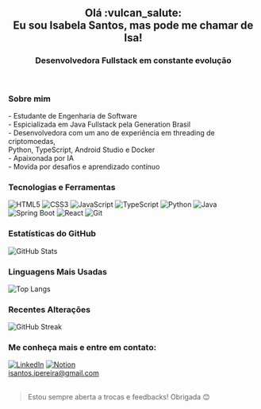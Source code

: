 <h2 align="center">Olá :vulcan_salute:</br> Eu sou Isabela Santos, mas pode me chamar de Isa!</h2>
<h3 align="center">Desenvolvedora Fullstack em constante evolução</h3></br>

<h3 align="left"> Sobre mim </h3>
- Estudante de Engenharia de Software</br>
- Espicializada em Java Fullstack pela Generation Brasil</br>
- Desenvolvedora com um ano de experiência em threading de criptomoedas,<br>
Python, TypeScript, Android Studio e Docker</br>
- Apaixonada por IA</br>
- Movida por desafios e aprendizado contínuo</br>

<h3 align="left"> Tecnologias e Ferramentas </h3>

![HTML5](https://img.shields.io/badge/HTML5-E34F26?style=for-the-badge&logo=html5&logoColor=white)
![CSS3](https://img.shields.io/badge/CSS3-1572B6?style=for-the-badge&logo=css3&logoColor=white)
![JavaScript](https://img.shields.io/badge/JavaScript-F7DF1E?style=for-the-badge&logo=javascript&logoColor=black)
![TypeScript](https://img.shields.io/badge/TypeScript-3178C6?style=for-the-badge&logo=typescript&logoColor=white)
![Python](https://img.shields.io/badge/Python-3776AB?style=for-the-badge&logo=python&logoColor=white)
![Java](https://img.shields.io/badge/Java-007396?style=for-the-badge&logo=java&logoColor=white)
![Spring Boot](https://img.shields.io/badge/Spring%20Boot-6DB33F?style=for-the-badge&logo=spring-boot&logoColor=white)
![React](https://img.shields.io/badge/React-61DAFB?style=for-the-badge&logo=react&logoColor=black)
![Git](https://img.shields.io/badge/Git-F05032?style=for-the-badge&logo=git&logoColor=white)

<h3 align="left"> Estatísticas do GitHub </h3>

![GitHub Stats](https://github-readme-stats.vercel.app/api?username=Isabela-prog&show_icons=true&theme=dracula)

<h3 align="left"> Linguagens Mais Usadas </h3>

![Top Langs](https://github-readme-stats.vercel.app/api/top-langs/?username=Isabela-prog&layout=compact&theme=dracula)

<h3 align="left">  Recentes Alterações </h3>

![GitHub Streak](https://github-readme-streak-stats.herokuapp.com/?user=Isabela-prog&theme=dracula)

<h3 align="left"> Me conheça mais e entre em contato:</h3>

[![LinkedIn](https://img.shields.io/badge/LinkedIn-0077B5?style=for-the-badge&logo=linkedin&logoColor=white)](https://www.linkedin.com/in/isabela-santos-837541351/)
[![Notion](https://img.shields.io/badge/Notion-000?style=for-the-badge&logo=notion&logoColor=white)](https://jasper-cost-a08.notion.site/Isabela-Santos-17ba8a4d70648063b419d1442c3b1d5c?pvs=74)</br>
isantos.ipereira@gmail.com<br><br>

> Estou sempre aberta a trocas e feedbacks! Obrigada 😊
